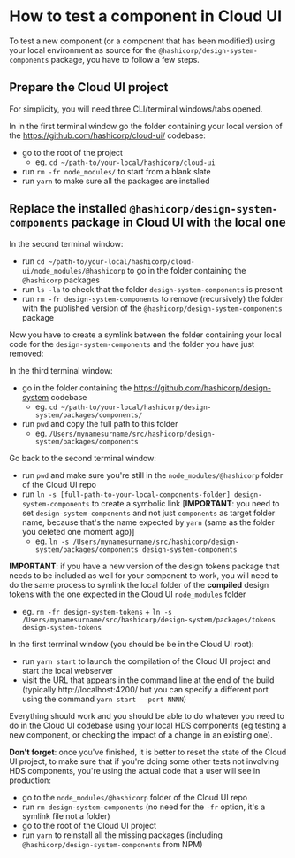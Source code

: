# How to test a component in Cloud UI

To test a new component (or a component that has been modified) using your local environment as source for the `@hashicorp/design-system-components` package, you have to follow a few steps.

## Prepare the Cloud UI project

For simplicity, you will need three CLI/terminal windows/tabs opened.

In in the first terminal window go the folder containing your local version of the https://github.com/hashicorp/cloud-ui/ codebase:

- go to the root of the project
  - eg. `cd ~/path-to/your-local/hashicorp/cloud-ui`
- run `rm -fr node_modules/` to start from a blank slate
- run `yarn` to make sure all the packages are installed

## Replace the installed `@hashicorp/design-system-components` package in Cloud UI with the local one

In the second terminal window:

- run `cd ~/path-to/your-local/hashicorp/cloud-ui/node_modules/@hashicorp` to go in the folder containing the `@hashicorp` packages
- run `ls -la` to check that the folder `design-system-components` is present
- run `rm -fr design-system-components` to remove (recursively) the folder with the published version of the `@hashicorp/design-system-components` package

Now you have to create a symlink between the folder containing your local code for the `design-system-components` and the folder you have just removed:

In the third terminal window:

- go in the folder containing the https://github.com/hashicorp/design-system codebase
  - eg. `cd ~/path-to/your-local/hashicorp/design-system/packages/components/`
- run `pwd` and copy the full path to this folder
  - eg. `/Users/mynamesurname/src/hashicorp/design-system/packages/components`

Go back to the second terminal window:

- run `pwd` and make sure you're still in the `node_modules/@hashicorp` folder of the Cloud UI repo
- run `ln -s [full-path-to-your-local-components-folder] design-system-components` to create a symbolic link [**IMPORTANT**: you need to set `design-system-components` and not just `components` as target folder name, because that's the name expected by `yarn` (same as the folder you deleted one moment ago)]
  - eg. `ln -s /Users/mynamesurname/src/hashicorp/design-system/packages/components design-system-components`

**IMPORTANT**: if you have a new version of the design tokens package that needs to be included as well for your component to work, you will need to do the same process to symlink the local folder of the **compiled** design tokens with the one expected in the Cloud UI `node_modules` folder

- eg. `rm -fr design-system-tokens` + `ln -s /Users/mynamesurname/src/hashicorp/design-system/packages/tokens design-system-tokens`

In the first terminal window (you should be be in the Cloud UI root):
- run `yarn start` to launch the compilation of the Cloud UI project and start the local webserver
- visit the URL that appears in the command line at the end of the build (typically http://localhost:4200/ but you can specify a different port using the command `yarn start --port NNNN`)

Everything should work and you should be able to do whatever you need to do in the Cloud UI codebase using your local HDS components (eg testing a new component, or checking the impact of a change in an existing one).

**Don't forget**: once you've finished, it is better to reset the state of the Cloud UI project, to make sure that if you're doing some other tests not involving HDS components, you're using the actual code that a user will see in production:

- go to the `node_modules/@hashicorp` folder of the Cloud UI repo
- run `rm design-system-components` (no need for the `-fr` option, it's a symlink file not a folder)
- go to the root of the Cloud UI project
- run `yarn` to reinstall all the missing packages (including `@hashicorp/design-system-components` from NPM)
